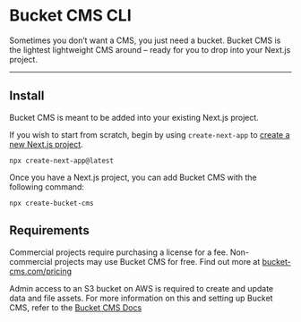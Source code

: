 # Bucket CMS CLI

Sometimes you don’t want a CMS, you just need a bucket. Bucket CMS is the lightest lightweight CMS around – ready for you to drop into your Next.js project. 

---

## Install

Bucket CMS is meant to be added into your existing Next.js project.

If you wish to start from scratch, begin by using `create-next-app` to [create a new Next.js project](https://nextjs.org/docs/pages/api-reference/create-next-app).

```
npx create-next-app@latest
```

Once you have a Next.js project, you can add Bucket CMS with the following command:

```
npx create-bucket-cms
```

## Requirements

Commercial projects require purchasing a license for a fee. Non-commercial projects may use Bucket CMS for free. Find out more at [bucket-cms.com/pricing](https://www.bucket-cms.com/pricing)

Admin access to an S3 bucket on AWS is required to create and update data and file assets. For more information on this and setting up Bucket CMS, refer to the [Bucket CMS Docs](https://www.bucket-cms.com/docs)




